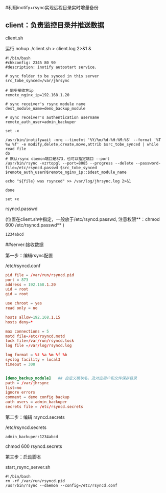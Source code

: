 #利用inotify+rsync实现远程目录实时增量备份

## client：负责监控目录并推送数据

client.sh 

运行  nohup ./client.sh > client.log 2>&1 &

```shell
#!/bin/bash
#chkconfig: 2345 80 90
#description: inotify autostart service.

# sync folder to be synced in this server
src_tobe_synced=/var/jhrsync

# 同步接收方ip
remote_nginx_ip=192.168.1.20

# sync receiver's rsync module name
dest_module_name=demo_backup_module

# sync receiver's authentication username
remote_auth_user=admin_backuper

set -x

/usr/bin/inotifywait -mrq --timefmt '%Y/%m/%d-%H:%M:%S' --format '%T %w %f' -e modify,delete,create,move,attrib $src_tobe_synced | while read file
do
# 默认rsync daemon端口是873，也可以指定端口 --port 
/usr/bin/rsync -vzrtopgl --port=8085 --progress --delete --password-file=/etc/rsyncd.passwd $src_tobe_synced $remote_auth_user@$remote_nginx_ip::$dest_module_name

echo "${file} was rsynced" >> /var/log/jhrsync.log 2>&1

done

set +x

```

rsyncd.passwd 

  (位置在client.sh中指定，一般放于/etc/rsyncd.passwd,  注意权限**：chmod 600 /etc/rsyncd.passwd** )

```
1234abcd
```





##server:接收数据

第一步：编辑rsync配置

/etc/rsyncd.conf

```conf
pid file = /var/run/rsyncd.pid
port = 873
address = 192.168.1.20
uid = root
gid = root

use chroot = yes
read only = no

hosts allow=192.168.1.15
hosts deny=*

max connections = 5
motd file=/etc/rsyncd.motd
lock file=/var/run/rsyncd.lock
log file =/var/log/rsyncd.log

log format = %t %a %m %f %b
syslog facility = local3
timeout = 300


[demo_backup_module]   ## 自定义模块名，及对应用户和文件保存目录
path = /var/jhrsync
list=no
ignore errors
comment = demo config backup
auth users = admin_backuper
secrets file = /etc/rsyncd.secrets
```

第二步：编辑 rsyncd.secrets 

/etc/rsyncd.secrets 

```
admin_backuper:1234abcd
```

chmod 600 rsyncd.secrets

第三步：启动脚本

start_rsync_server.sh

```shell
#!/bin/bash
rm -rf /var/run/rsyncd.pid
/usr/bin/rsync --daemon --config=/etc/rsyncd.conf
```

